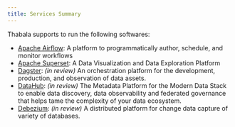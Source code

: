 ```yaml
---
title: Services Summary
---
```


Thabala supports to run the following softwares:
* [Apache Airflow](/services/airflow/about): A platform to programmatically author, schedule, and monitor workflows 
* [Apache Superset](/services/superset/about): A Data Visualization and Data Exploration Platform 
* [Dagster](https://dagster.io/): *(in review)* An orchestration platform for the development, production, and observation of data assets.
* [DataHub](https://datahubproject.io/): *(in review)* The Metadata Platform for the Modern Data Stack to enable data discovery, data observability and federated governance that helps tame the complexity of your data ecosystem.
* [Debezium](https://debezium.io/): *(in review)* A distributed platform for change data capture of variety of databases.
